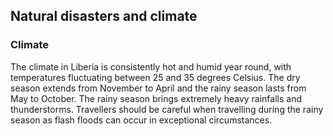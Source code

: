 ## Natural disasters and climate

### **Climate**

The climate in Liberia is consistently hot and humid year round, with temperatures fluctuating between 25 and 35 degrees Celsius. The dry season extends from November to April and the rainy season lasts from May to October. The rainy season brings extremely heavy rainfalls and thunderstorms. Travellers should be careful when travelling during the rainy season as flash floods can occur in exceptional circumstances.
